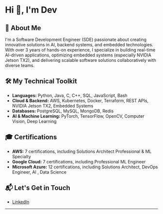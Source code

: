 # Hi 👋, I'm Dev

## 🚀 About Me

I'm a Software Development Engineer (SDE) passionate about creating innovative solutions in AI, backend systems, and embedded technologies. With over 3 years of hands-on experience, I specialize in building real-time AI-driven applications, optimizing embedded systems (especially NVIDIA Jetson TX2), and delivering scalable software solutions collaboratively with diverse teams.

## 🛠️ My Technical Toolkit

- **Languages:** Python, Java, C, C++, SQL, JavaScript, Bash
- **Cloud & Backend:** AWS, Kubernetes, Docker, Terraform, REST APIs, NVIDIA Jetson TX2, Embedded Systems
- **Databases:** PostgreSQL, MySQL, MongoDB, Redis
- **AI & Machine Learning:** PyTorch, TensorFlow, OpenCV, Computer Vision, Deep Learning

## 🎓 Certifications

- **AWS:** 7 certifications, including Solutions Architect Professional & ML Specialty
- **Google Cloud:** 7 certifications, including Professional ML Engineer
- **Microsoft Azure:** 12 certifications, including Solutions Architect, DevOps Engineer, AI , Data Science

## 📬 Let's Get in Touch

- [LinkedIn](https://linkedin.com/in/thonangidev)


---

